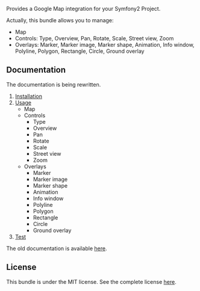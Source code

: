 Provides a Google Map integration for your Symfony2 Project.

Actually, this bundle allows you to manage:

   - Map 
   - Controls: Type, Overview, Pan, Rotate, Scale, Street view, Zoom 
   - Overlays: Marker, Marker image, Marker shape, Animation, Info window, Polyline, Polygon, Rectangle, Circle, Ground overlay

Documentation
-------------

The documentation is being rewritten.

   1. [Installation](http://github.com/egeloen/IvoryGoogleMapBundle/blob/master/Resources/doc/installation.md)
   2. [Usage](http://github.com/egeloen/IvoryGoogleMapBundle/blob/master/Resources/doc/usage.md)
      - Map
      - Controls
         - Type
         - Overview
         - Pan
         - Rotate
         - Scale
         - Street view
         - Zoom
      - Overlays
         - Marker
         - Marker image
         - Marker shape
         - Animation
         - Info window
         - Polyline
         - Polygon
         - Rectangle
         - Circle
         - Ground overlay
   3. [Test](http://github.com/egeloen/IvoryGoogleMapBundle/blob/master/Resources/doc/test.md)

The old documentation is available [here](http://github.com/egeloen/IvoryGoogleMapBundle/blob/master/Resources/doc/index.rst).

License
-------

This bundle is under the MIT license. See the complete license [here](http://github.com/egeloen/IvoryGoogleMapBundle/blob/master/Resources/meta/LICENSE).
